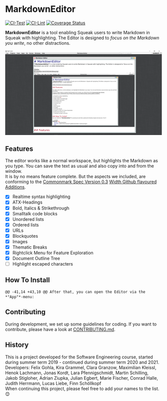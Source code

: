 # MarkdownEditor 

[![CI-Test][github_actions_test_badge]][github_actions_url]
[![CI-Lint][github_actions_lint_badge]][github_actions_url]
[![Coverage Status][coveralls_badge]][coveralls_url]

**MarkdownEditor** is a tool enabling Squeak users to write Markdown in Squeak with highlighting. The Editor is designed to *focus on the Markdown you write*, no other distractions.

![Editor Window](screenshots/window.png)

## Features

The editor works like a normal workspace, but highlights the Markdown as you type. You can save the text as usual and also copy into and from the window.  
It is by no means feature complete. But the aspects we included, are conforming to the [Commonmark Spec Version 0.3](https://spec.commonmark.org/) [Width Github flavoured Additions](https://github.github.com/gfm/). 

- [x] Realtime syntax highlighting
- [x] ATX-Headings
- [x] Bold, Italics & Strikethrough
- [x] Smalltalk code blocks
- [x] Unordered lists
- [x] Ordered lists
- [x] URLs
- [x] Blockquotes
- [x] Images
- [x] Thematic Breaks
- [x] Rightclick Menu for Feature Exploration
- [x] Document Outline Tree
- [ ] Highlight escaped characters

## How To Install
	@@ -41,14 +43,10 @@ After that, you can open the Editor via the *"App"*-menu:
## Contributing
During development, we set up some guidelines for coding. If you want to contribute, please have a look at [CONTRIBUTING.md](CONTRIBUTING.md).

## History
This is a project developed for the Software Engineering course, started during summer term 2019 - continued during
summer term 2020 and 2021.  
Developers: Felix Gohla, Kira Grammel, Clara Granzow, Maximilian Kleissl, Henok Lachmann, Jonas Kordt, Lara Pfennigschmidt, Martin Schilling, Jakob Stigloher, Adrian Ziupka, Julian Egbert, Marie Fischer, Conrad Halle, Judith Herrmann, Lucas Liebe, Finn Schöllkopf  
When continuing this project, please feel free to add your names to the list. 😊

<!-- References -->
[coveralls_badge]: https://coveralls.io/repos/github/hpi-swa-teaching/MarkdownEditor/badge.svg?branch=master
[coveralls_url]: https://coveralls.io/github/hpi-swa-teaching/MarkdownEditor
[github_actions_test_badge]: https://github.com/hpi-swa-teaching/MarkdownEditor/workflows/CI-Test/badge.svg?branch=master
[github_actions_lint_badge]: https://github.com/hpi-swa-teaching/MarkdownEditor/workflows/CI-Lint/badge.svg?branch=master
[github_actions_url]: https://github.com/hpi-swa-teaching/MarkdownEditor/actions
